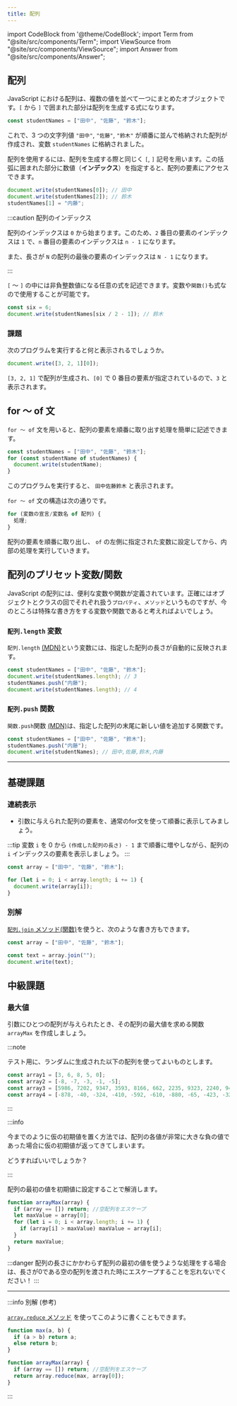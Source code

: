 ```yaml
---
title: 配列
---
```


import CodeBlock from '@theme/CodeBlock';
import Term from "@site/src/components/Term";
import ViewSource from "@site/src/components/ViewSource";
import Answer from "@site/src/components/Answer";

## 配列

JavaScript における配列は、複数の値を並べて一つにまとめたオブジェクトです。`[` から `]` で囲まれた部分は配列を生成する式になります。

```javascript
const studentNames = ["田中", "佐藤", "鈴木"];
```

これで、3 つの文字列値 `"田中"`, `"佐藤"`, `"鈴木"` が順番に並んで格納された配列が作成され、変数 `studentNames` に格納されました。

配列を使用するには、配列を生成する際と同じく `[`, `]` 記号を用います。この括弧に囲まれた部分に数値（**インデックス**）を指定すると、配列の要素にアクセスできます。

```javascript
document.write(studentNames[0]); // 田中
document.write(studentNames[2]); // 鈴木
studentNames[1] = "内藤";
```

:::caution 配列のインデックス

配列のインデックスは `0` から始まります。このため、`2` 番目の要素のインデックスは `1` で、`n` 番目の要素のインデックスは `n - 1` になります。

また、長さが `N` の配列の最後の要素のインデックスは `N - 1` になります。

:::

`[` 〜 `]` の中には非負整数値になる任意の式を記述できます。変数や`関数()`も式なので使用することが可能です。

```javascript
const six = 6;
document.write(studentNames[six / 2 - 1]); // 鈴木
```

### 課題

次のプログラムを実行すると何と表示されるでしょうか。

```javascript
document.write([3, 2, 1][0]);
```

<Answer>

`[3, 2, 1]` で配列が生成され、`[0]` で 0 番目の要素が指定されているので、`3` と表示されます。

<ViewSource url={import.meta.url} path="_samples/array" />

</Answer>

## for 〜 of 文

`for 〜 of` 文を用いると、配列の要素を順番に取り出す処理を簡単に記述できます。

```javascript
const studentNames = ["田中", "佐藤", "鈴木"];
for (const studentName of studentNames) {
  document.write(studentName);
}
```

このプログラムを実行すると、 `田中佐藤鈴木` と表示されます。

`for 〜 of` 文の構造は次の通りです。

```javascript
for (変数の宣言/変数名 of 配列) {
  処理;
}
```

配列の要素を順番に取り出し、 `of` の左側に指定された変数に設定してから、内部の処理を実行していきます。

## 配列のプリセット変数/関数

JavaScript の配列には、便利な変数や関数が定義されています。正確にはオブジェクトとクラスの回でそれぞれ扱う`プロパティ`、`メソッド`というものですが、今のところは特殊な書き方をする変数や関数であると考えればよいでしょう。

### `配列.length` 変数

`配列.length` [(MDN)](https://developer.mozilla.org/ja/docs/Web/JavaScript/Reference/Global_Objects/Array/length)という変数には、指定した配列の長さが自動的に反映されます。

```javascript
const studentNames = ["田中", "佐藤", "鈴木"];
document.write(studentNames.length); // 3
studentNames.push("内藤");
document.write(studentNames.length); // 4
```

### `配列.push` 関数

`関数.push`関数 [(MDN)](https://developer.mozilla.org/ja/docs/Web/JavaScript/Reference/Global_Objects/Array/push)は、指定した配列の末尾に新しい値を追加する関数です。

```javascript
const studentNames = ["田中", "佐藤", "鈴木"];
studentNames.push("内藤");
document.write(studentNames); // 田中,佐藤,鈴木,内藤
```

---

## 基礎課題

### 連続表示

- 引数に与えられた配列の要素を、通常のfor文を使って順番に表示してみましょう。

:::tip
変数 `i` を 0 から `(作成した配列の長さ) - 1` まで順番に増やしながら、配列の `i` インデックスの要素を表示しましょう。
:::

<Answer>

```javascript
const array = ["田中", "佐藤", "鈴木"];

for (let i = 0; i < array.length; i += 1) {
  document.write(array[i]);
}
```

<ViewSource url={import.meta.url} path="_samples/array-printer" />

### 別解

[`配列.join` メソッド(関数)](https://developer.mozilla.org/ja/docs/Web/JavaScript/Reference/Global_Objects/Array/join)を使うと、次のような書き方もできます。

```javascript
const array = ["田中", "佐藤", "鈴木"];

const text = array.join("");
document.write(text);
```

<ViewSource url={import.meta.url} path="_samples/array-printer-join" />

</Answer>

## 中級課題

### 最大値

引数にひとつの配列が与えられたとき、その配列の最大値を求める関数 `arrayMax` を作成しましょう。

:::note

テスト用に、ランダムに生成された以下の配列を使ってよいものとします。<p />

```javascript
const array1 = [3, 6, 8, 5, 0];
const array2 = [-8, -7, -3, -1, -5];
const array3 = [5986, 7202, 9347, 3593, 8166, 662, 2235, 9323, 2240, 943];
const array4 = [-878, -40, -324, -410, -592, -610, -880, -65, -423, -32];
```

:::

:::info

今までのように仮の初期値を置く方法では、配列の各値が非常に大きな負の値であった場合に仮の初期値が返ってきてしまいます。

どうすればいいでしょうか？

:::

<Answer>

配列の最初の値を初期値に設定することで解消します。

```javascript
function arrayMax(array) {
  if (array == []) return; //空配列をエスケープ
  let maxValue = array[0];
  for (let i = 0; i < array.length; i += 1) {
    if (array[i] > maxValue) maxValue = array[i];
  }
  return maxValue;
}
```

:::danger
配列の長さにかかわらず配列の最初の値を使うような処理をする場合は、長さが0である空の配列を渡された時にエスケープすることを忘れないでください！
:::

<ViewSource url={import.meta.url} path="_samples/array-max" />

---

:::info 別解 (参考)

[`array.reduce` メソッド](https://developer.mozilla.org/ja/docs/Web/JavaScript/Reference/Global_Objects/Array/reduce) を使ってこのように書くこともできます。

```javascript
function max(a, b) {
  if (a > b) return a;
  else return b;
}

function arrayMax(array) {
  if (array == []) return; //空配列をエスケープ
  return array.reduce(max, array[0]);
}
```

:::
</Answer>

<!--- 修正前 ...6-/1-/に移動

## 中級課題 フィボナッチ数列

- `配列.push` 関数を用いて、フィボナッチ数列の配列を作ってみましょう。
- 作成した配列の各要素を `for ～ of` 文を用いて出力してみましょう。
- 作成した配列の各要素を、通常の `for` 文と `配列.length` 変数を用いて出力してみましょう。



<Answer>

```javascript
// f.push 関数を用いて、フィボナッチ数列の配列を作成
const f = [1, 1];
for (let i = 0; i < 100; i += 1) {
  f.push(f[f.length - 1] + f[f.length - 2]);
}
// 作成した配列の各要素を for ～ of 文を用いて出力
for (const item of f) {
  document.write(item);
}
// 作成した配列の各要素を、通常の for 文と f.length 変数を用いて出力
for (let i = 0; i < f.length; i += 1) {
  document.write(f[i]);
}
```

<ViewSource url={import.meta.url} path="_samples/Array-class" />

</Answer>

-->

<!-- オブジェクトはまだ扱っていないためコメントアウト
## 配列とオブジェクト

配列はオブジェクトの一種です。しかしながら、JavaScript のオブジェクトとは、[オブジェクトの節](../../1-trial-session/11-object/index.md)で扱ったように、プロパティ名とプロパティ値の組み合わせでした。

配列もこの原則に従って動作しています。次の図に示すように、配列とは、各要素のインデックスがプロパティ名になっているオブジェクトだと考えることができるのです。

![配列のプロパティ](./array-properties.png)

逆に、その他のオブジェクトも配列と同じように使用することができます。この記法を**ブラケット記法**と呼び、プログラムの動作に応じて使用したいプロパティを切り替えるのに役立ちます。

```javascript
const subject = "math"; // ここを変えると表示される教科が変わる
const scores = { math: 90, science: 80 };
document.write(`${subject} の点数は ${scores[subject]} です。`); // math の点数は 90 です。
```

:::tip オブジェクトのプロパティ

オブジェクトのプロパティに数値は使用できません。それではなぜ、配列の場合は `studentNames[2]` のように記述できるのでしょうか。

答えは単純で、文字列に変換されているからです。このため、次のプログラムは全く問題なく動作します。

```javascript
const studentNames = ["田中", "佐藤", "鈴木"];
document.write(studentNames["0"]); // 田中
```

:::
-->
